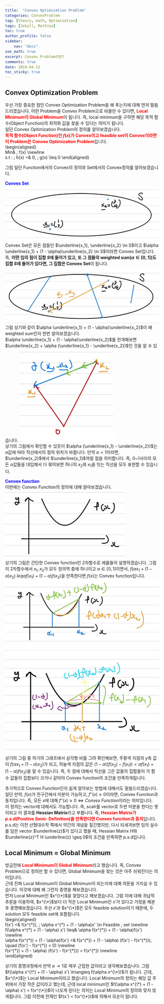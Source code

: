 ```yaml
---
title:  "Convex Optimization Problem"
categories: ConvexProblem
tag: [theory, math, Optimization]
tags: [Jekyll, MathJax]
toc: true
author_profile: false
sidebar:
    nav: "docs"
use_math: true
excerpt: Convex Problem이란?
comments: true
date: 2024-04-12
toc_sticky: true
---
```


## Convex Optimization Problem
우선 가장 중요한 점인 Convex Optimization Problem을 왜 푸는지에 대해 먼저 말씀드리겠습니다. 어떤 Problem을 Convex Problem으로 바꿀만 수 있다면, <span style='color:red'>**Local Minimum이 Global Minimum**</span>이 됩니다. 즉, local minimum을 구하면 해당 목적 함수(Object Function)의 최적화 값을 찾을 수 있다는 의미가 됩니다.   
일단 Convex Optimization Problem의 정의를 알아보겠습니다.   
<span style='color:red'>**목적 함수(Object Function)인 $f(x)$가 Convex이고 feasible set이 Convex이라면 이 Problem은 Convex Optimization Problem**</span>입니다.    
\begin{aligned}    
Min& \; f(x) \newline   
s.t : \; h(x) =& 0, \; g(x) \leq 0
\end{aligned}    

그럼 일단 Function에서의 Convex의 정의와 Set에서의 Convex정의를 알아보겠습니다.   

<span style='color:blue'>**Convex Set**</span>   
<img src="../../../assets/images/ConvexProblem/2024-04-12-ConvexOptimizatioin/Convex set 1.jpg" alt="Convex set 1" style="zoom:80%;" />    
Convex Set은 모든 점들인 $\underline{x_1}, \underline{x_2} \in S$이고 $\alpha \underline{x_1} + (1 - \alpha)\underline{x_2} \in S$이라면 Convex Set입니다. 즉, **어떤 임의 점이 집합 $S$에 들어가 있고, 또 그 점들의 weighted sum($\alpha \in [0,1]$)도 집합 $S$에 들어가 있다면, 그 집합은 Convex Set**이 됩니다.   
<img src="../../../assets/images/ConvexProblem/2024-04-12-ConvexOptimizatioin/Convex set 2.jpg" alt="Convex set 2" style="zoom:80%;" />    
그럼 상기와 같이 $\alpha \underline{x_1} + (1 - \alpha)\underline{x_2}$이 왜 weighted sum인지 한번 알아보겠습니다.   
$\alpha \underline{x_1} + (1 - \alpha)\underline{x_2}$를 전개해보면 $\underline{x_2} + \alpha (\underline{x_1} - \underline{x_2})$인 것을 알 수 있습니다. 
<img src="../../../assets/images/ConvexProblem/2024-04-12-ConvexOptimizatioin/Convex set 3.jpg" alt="Convex set 3" style="zoom:80%;" />    
상기의 그림에서 확인할 수 있듯이 $\alpha (\underline{x_1} - \underline{x_2})$는 $\alpha$값에 따라 직선에서의 점의 위치가 바뀝니다. 만약 $\alpha=1$이라면, $\underline{x_2}$에서 $\underline{x_1}$까즹 점을 의미합니다. 즉, 0~1사이의 모든 $\alpha$값들을 대입해서 다 묶어보면 하나의 $x_2$와 $x_1$을 잇는 직선을 모두 표현할 수 있습니다.   

<span style='color:blue'>**Convex function**</span>    
이번에는 Convex Function의 정의에 대해 알아보겠습니다.    
<img src="../../../assets/images/ConvexProblem/2024-04-12-ConvexOptimizatioin/Convex function 1.jpg" alt="Convex function 1" style="zoom:80%;" />    
상기의 그림은 간단한 Convex function인 2차함수로 에를들어 설명하겠습니다. 그럼 이 2차함수에서 $x_1, x_2$가 모두 정의역 중에 하나이고 $\alpha \in [0, 1]$이면서, $f(\alpha x_1 + (1-\alpha)x_2) \ leq \alpha f(x_1) + (1-\alpha)f(x_2)$을 만족한다면 $f(x)$는 Convex function입니다.    
<img src="../../../assets/images/ConvexProblem/2024-04-12-ConvexOptimizatioin/Convex function 2.jpg" alt="Convex function 2" style="zoom:80%;" />    
상기의 그림 중 하기의 그래프에서 삼각형 비를 그려 확인해보면, 주황색 지점의 y축 값이 $f(\alpha x_1 + (1-\alpha)x_2)$가 되고, 하늘색 지점의 값은 $(1 - \alpha)(f(x_2) - f(x_1)) = \alpha f(x_1) + (1-\alpha)f(x_2)$을 알 수 있습니다. 즉, 두 점에 대해서 직선을 그은 값들의 집합들이 각 함수 값들의 집합보다 크거나 같아야 Convex function의 조건을 만족하게됩니다.    

추가적으로 Convex Function인지 쉽게 알아보는 방법에 대해서도 말씀드리겠습니다.    
일단 만약, $f(x)$가 전구간에서 미분이 가능하고, $f''(x) \geq 0$이라면, Convex Function과 동치입니다. 즉, 모든 $x$에 대해 $f''(x) \geq 0 \Leftrightarrow Convex \; Function$이라는 의미입니다.    
이 정의는 vector에 대해서도 가능합니다. 즉, scalr를 vector로 두번 미분을 한다는 뜻이되고 이 결과를 **Hessian Matrix**라고 부릅니다. 즉, <span style='color:red'>**Hessian Matrix가 p.s.d(Positive Semi- Definition)을 만족한다면 Convex function과 동치**</span>입니다. p.s.d는 이전 선형대수학 쪽에서 약간의 개념을 짚긴했지만, 다시 되새겨보면 임의 실수를 담은 vector $\underline{z}$가 있다고 했을 때, Hessian Matrix $H$와 $\underline{z}^T H \underline{z} \geq 0$의 조건을 만족하면 p.s.d입니다.    

## Local Minimum = Global Minimum
방금전에 <span style='color:red'>**Local Minimum이 Global Minimum**</span>라고 했습니다. 즉, Convex Problem으로 정의만 할 수 있다면, Global Minimum을 찾는 것은 아주 쉬워진다는 의미입니다.    
근데 진짜 Local Minimum이 Global Minimum이 되는지에 대해 의문을 가지실 수 있습니다. 이것에 대해 왜 그런지 증명을 해보겠습니다.    
먼저 Local Minimum인 $x^{\*}$을 찾았다고 해보겠습니다. 그럼 이에 대해 귀납적 추론을 이용하여, $x^{\*}$보다 더 작은 Local Minimum인 $x'$가 있다고 가정을 해본후 증명해보겠습니다. 우선 $x'$과 $x^{\*}$은 모두 feasible solution이기 때문에, 두 solution 모두 feasible set에 포함됩니다.    
\begin{aligned}    
f(x') <& f(x^{\*}), \; \alpha x^{\*} + (1 - \alpha)x' \in Feasible \; set \newline   
f(\alpha x^{\*} + (1 - \alpha) x') \leq& \alpha f(x^{\*}) + (1 - \alpha)f(x') \newline   
\alpha f(x^{\*}) + (1 - \alpha)f(x') =& f(x^{\*}) + (1 - \alpha) (f(x') - f(x^{\*})), \quad (f(x') - f(x^{\*}) < 0) \newline   
f(x^{\*}) + (1 - \alpha) (f(x') - f(x^{\*})) < f(x^{\*}) \newline   
\end{aligned}    

상기의 증명과정에서 만약 $\alpha \rightarrow 1$로 매우 근접한 값이라고 생각해보겠습니다. 그럼 $f(\alpha x^{\*} + (1 - \alpha) x') \triangleq f(\alpha x^{\*})$가 됩니다. 근데, $x^{\*}$는 Local Minimum이라고 했습니다. Local Minimum의 정의는 해당 값 주위에서 가장 작은 값이라고 했는데, 근데 local minimum인 $f(\alpha x^{\*} + (1 - \alpha) x') < f(x^{\*})$이 나오게 된다는 의미는 Local Minimum의 정의와 맞지 않게됩니다. 그럼 이전에 전제인 $f(x') < f(x^{\*})$에 의해서 모순이 됩니다. 
